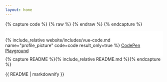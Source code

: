 ```yaml
---
layout: home
---
```


{% capture code %}
{% raw %}
<template>
  <div style="width: 180px;">
    <VueFileAgent
      :uploadUrl="uploadUrl"
      :multiple="false"
      :deletable="false"
      :meta="false"
      :compact="true"
      accept="image/*"
      help-text="Select or drag an image here"
      :errorText="{
        type: 'Please select an image',
      }"
      v-model="profilePic"
      @select="onSelect($event)"
    ></VueFileAgent>
  </div>
</template>
<script>
export default {
  data: function(){
    return {
      // ...
      profilePic: null,
      uploadUrl: 'https://www.mocky.io/v2/5d4fb20b3000005c111099e3',
      // ...
    };
  },
  // ...
}
</script>
{% endraw %}
{% endcapture %}


<div style="float: left;padding: 20px 20px 10px 0;background: #FFF;">
{% include_relative website/includes/vue-code.md name="profile_picture" code=code result_only=true %}
  <a href="https://codepen.io/safrazik/pen/BaBpYme" class="mt-1 d-inline-block" style="width: 180px; text-align: center; font-size: 14px;">CodePen Playground</a>
</div>

{% capture README %}{% include_relative README.md %}{% endcapture %}

<div class="readme-content" v-pre>
  {{ README | markdownify }}
</div>
